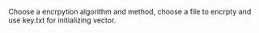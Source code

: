 Choose a encrpytion algorithm and method, choose a file to encrpty and use key.txt for initializing vector.
